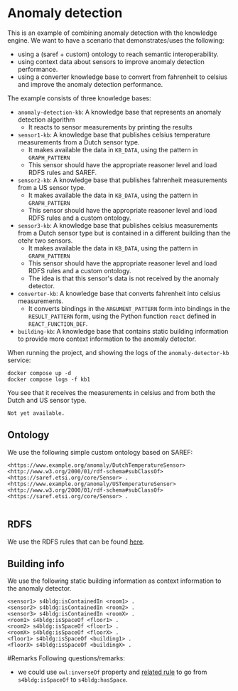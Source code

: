 # Anomaly detection

This is an example of combining anomaly detection with the knowledge engine. We want to have a scenario that demonstrates/uses the following:
- using a (saref + custom) ontology to reach semantic interoperability.
- using context data about sensors to improve anomaly detection performance.
- using a converter knowledge base to convert from fahrenheit to celsius and improve the anomaly detection performance.

The example consists of three knowledge bases:

- `anomaly-detection-kb`: A knowledge base that represents an anomaly detection algorithm
  - It reacts to sensor measurements by printing the results
- `sensor1-kb`: A knowledge base that publishes celsius temperature measurements from a Dutch sensor type.
  - It makes available the data in `KB_DATA`, using the pattern in `GRAPH_PATTERN`
  - This sensor should have the appropriate reasoner level and load RDFS rules and SAREF.
- `sensor2-kb`: A knowledge base that publishes fahrenheit measurements from a US sensor type.
  - It makes available the data in `KB_DATA`, using the pattern in `GRAPH_PATTERN`
  - This sensor should have the appropriate reasoner level and load RDFS rules and a custom ontology.
- `sensor3-kb`: A knowledge base that publishes celsius measurements from a Dutch sensor type but is contained in a different building than the otehr two sensors.
  - It makes available the data in `KB_DATA`, using the pattern in `GRAPH_PATTERN`
  - This sensor should have the appropriate reasoner level and load RDFS rules and a custom ontology.
  - The idea is that this sensor's data is not received by the anomaly detector.
- `converter-kb`: A knowledge base that converts fahrenheit into celsius measurements.
  - It converts bindings in the `ARGUMENT_PATTERN` form into bindings in the `RESULT_PATTERN` form, using the Python function `react` defined in `REACT_FUNCTION_DEF`.
- `building-kb`: A knowledge base that contains static building information to provide more context information to the anomaly detector.

When running the project, and showing the logs of the `anomaly-detector-kb` service:

```
docker compose up -d
docker compose logs -f kb1
```

You see that it receives the measurements in celsius and from both the Dutch and US sensor type.

```
Not yet available.
```

## Ontology
We use the following simple custom ontology based on SAREF:

```
<https://www.example.org/anomaly/DutchTemperatureSensor> <http://www.w3.org/2000/01/rdf-schema#subClassOf> <https://saref.etsi.org/core/Sensor> .
<https://www.example.org/anomaly/USTemperatureSensor> <http://www.w3.org/2000/01/rdf-schema#subClassOf> <https://saref.etsi.org/core/Sensor> .


```

## RDFS
We use the RDFS rules that can be found [here](../../reasoner/src/test/resources/rdfs.rules).

## Building info
We use the following static building information as context information to the anomaly detector.

```
<sensor1> s4bldg:isContainedIn <room1> .
<sensor2> s4bldg:isContainedIn <room2> .
<sensor3> s4bldg:isContainedIn <roomX> .
<room1> s4bldg:isSpaceOf <floor1> .
<room2> s4bldg:isSpaceOf <floor1> .
<roomX> s4bldg:isSpaceOf <floorX> .
<floor1> s4bldg:isSpaceOf <building1> .
<floorX> s4bldg:isSpaceOf <buildingX> .
```


#Remarks
Following questions/remarks:
- we could use `owl:inverseOf` property and [related rule](https://github.com/apache/jena/blob/main/jena-core/src/main/resources/etc/owl.rules) to go from `s4bldg:isSpaceOf` to `s4bldg:hasSpace`.